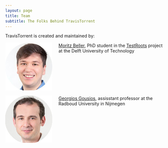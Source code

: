 ```yaml
---
layout: page
title: Team
subtitle: The Folks Behind TravisTorrent
---
```


TravisTorrent is created and maintained by:

<div><img src="/img/mbeller.jpg" style="float:left;margin-right:20px"></div><div style="vertical-align: middle;"><a href="http://www.inventitech.com">Moritz Beller</a>, PhD student in the <a href="http://www.testroots.org">TestRoots</a> project at the Delft University of Technology</div>
<div style="clear:left"><br></div>
<div><img src="/img/ggousios.jpg" style="float:left;margin-right:20px"></div><div><a href="http://www.gousios.gr">Georgios Gousios</a>, assisstant professor at the Radboud University in Nijmegen</div>
